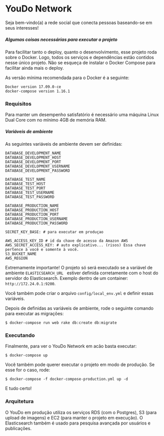 # YouDo Network

Seja bem-vindo(a) a rede social que conecta pessoas baseando-se em seus interesses!

##### Algumas coisas necessárias para executar o projeto

Para facilitar tanto o deploy, quanto o desenvolvimento, esse projeto roda sobre o Docker. Logo, todos os serviços e dependências estão contidos nesse único projeto. Não se esqueça de instalar o Docker Compose para facilitar ainda mais o deploy.

As versão mínima recomendada para o Docker é a seguinte:

```
Docker version 17.09.0-ce
docker-compose version 1.16.1
```

### Requisitos

Para manter um desempenho satisfatório é necessário uma máquina Linux Dual Core com no mínimo 4GB de memória RAM.

##### Variáveis de ambiente

As seguintes variáveis de ambiente devem ser definidas:

```
DATABASE_DEVELOPMENT_NAME
DATABASE_DEVELOPMENT_HOST
DATABASE_DEVELOPMENT_PORT
DATABASE_DEVELOPMENT_USERNAME
DATABASE_DEVELOPMENT_PASSWORD

DATABASE_TEST_NAME
DATABASE_TEST_HOST
DATABASE_TEST_PORT
DATABASE_TEST_USERNAME
DATABASE_TEST_PASSWORD

DATABASE_PRODUCTION_NAME
DATABASE_PRODUCTION_HOST
DATABASE_PRODUCTION_PORT
DATABASE_PRODUCTION_USERNAME
DATABASE_PRODUCTION_PASSWORD

SECRET_KEY_BASE: # para executar em produçao

AWS_ACCESS_KEY_ID # id da chave de acesso da Amazon AWS
AWS_SECRET_ACCESS_KEY: # auto explicativo... (risos) Essa chave pertence à você e somente à você.
S3_BUCKET_NAME
AWS_REGION
```

Extremamente importante! O projeto só será executado se a variável de ambiente ```ELASTICSEARCH_URL ``` estiver definida corretamente com o host do servidor do Elasticsearch. Exemplo dentro de um container: ```http://172.24.0.1:9200```.

Você também pode criar o arquivo ```config/local_env.yml``` e definir essas variáveis.

Depois de definidas as variáveis de ambiente, rode o seguinte comando para executar as migrações:

```
$ docker-compose run web rake db:create db:migrate
```

### Executando

Finalmente, para ver o YouDo Network em acão basta executar:

```
$ docker-compose up
```

Você também pode querer executar o projeto em modo de produção. Se esse for o caso, rode:
```
$ docker-compose -f docker-compose-production.yml up -d
```

E tudo certo!

### Arquitetura

O YouDo em produção utiliza os serviços RDS (com o Postgres), S3 (para upload de imagens) e EC2 (para manter o projeto em execução). O Elasticsearch também é usado para pesquisa avançada por usuários e publicações.